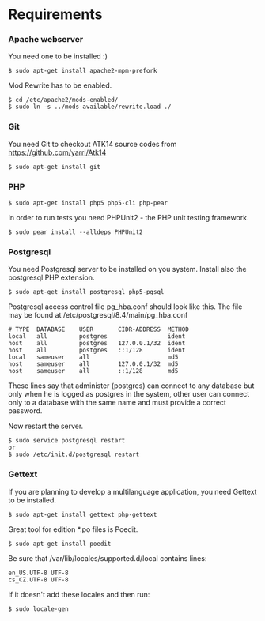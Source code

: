 Requirements
============

### Apache webserver

You need one to be installed :)

	$ sudo apt-get install apache2-mpm-prefork

Mod Rewrite has to be enabled.

	$ cd /etc/apache2/mods-enabled/
	$ sudo ln -s ../mods-available/rewrite.load ./

### Git

You need Git to checkout ATK14 source codes from <https://github.com/yarri/Atk14>

	$ sudo apt-get install git

### PHP

	$ sudo apt-get install php5 php5-cli php-pear

In order to run tests you need PHPUnit2 - the PHP unit testing framework.

	$ sudo pear install --alldeps PHPUnit2

### Postgresql

You need Postgresql server to be installed on you system. Install also the postgresql PHP extension.

	$ sudo apt-get install postgresql php5-pgsql

Postgresql access control file pg\_hba.conf should look like this. The file may be found at /etc/postgresql/8.4/main/pg\_hba.conf

	# TYPE  DATABASE    USER       CIDR-ADDRESS  METHOD
	local   all         postgres                 ident
	host    all         postgres   127.0.0.1/32  ident
	host    all         postgres   ::1/128       ident
	local   sameuser    all                      md5
	host    sameuser    all        127.0.0.1/32  md5
	host    sameuser    all        ::1/128       md5

These lines say that administer (postgres) can connect to any database but only when he is logged as postgres in the system, other user can connect only to a database with the same name and must provide a correct password.

Now restart the server.

	$ sudo service postgresql restart
	or
	$ sudo /etc/init.d/postgresql restart

### Gettext

If you are planning to develop a multilanguage application, you need Gettext to be installed.

	$ sudo apt-get install gettext php-gettext

Great tool for edition *.po files is Poedit.

	$ sudo apt-get install poedit

Be sure that /var/lib/locales/supported.d/local contains lines:

	en_US.UTF-8 UTF-8
	cs_CZ.UTF-8 UTF-8

If it doesn't add these locales and then run:

	$ sudo locale-gen

